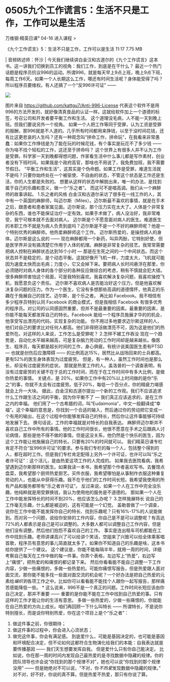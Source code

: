 # 0505九个工作谎言5：生活不只是工作，工作可以是生活


万维钢·精英日课³
04-16
进入课程 >

《九个工作谎言》5：生活不只是工作，工作可以是生活
11:17 7.75 MB

| 音频转述师：怀沙 |
今天我们继续讲白金汉和古道尔的《九个工作谎言》这本书。这一讲我们切换到员工的视角：我们工作，到底是在干什么？
最近一个热门话题是程序员抗议996的运动。所谓996，就是每天早上9点上班，晚上9点下班，每周工作6天。如果一个人长期这么工作，哪还有时间生活呢？身体能受得了吗？所以程序员要维权。有人还搞了一个“反996许可证” —— 

![](https://raw.githubusercontent.com/dalong0514/selfstudy/master/图片链接/万维钢/2019185.jpg)

图片来自 https://github.com/kattgu7/Anti-996-License
代表这个软件不是用996的方法开发的，就好像清真食品的认证一样。这就给软件加上一个道德的标签，号召公司和开发者要平衡工作和生活。
这个道理没毛病，人不能一天到晚上班。但我们要说另外一个视角。
如果一个人把工作等同于受罪，认为工资是受罪的报酬，那996就是不人道的。几乎所有时间都用来挣钱，以至于没时间花钱，还有比这更悲哀的人生吗？还有一种观念叫“拼命工作，拼命玩”，在我看来非常愚蠢：如果你工作挣钱是为了能在玩的时候花钱，有个事实是玩花不了多少钱 —— 你为啥不找个轻松的工作，这还至于拼命吗？
这个世界上有很多人并不认为工作是受罪。科学家一天到晚都得想问题，作家看生活中什么事儿都是写作素材，创业者没有下班时间。如果我是个政府高官，那啥也不用说了，我免费加班，我不需要节假日。
“平衡工作和生活”，这其实是个伪命题。如果工作是受罪，难道生活就不是吗？只要你始终处在一个被驱使、不自由的状态，不管这个状态是工作还是生活，你的人生都是失败的。
想要从这样的状态中解脱出来，唯一的办法，是找到属于自己的乐趣和意义，做一个“乐之者”。
而这可不是唱高调。我们从一个麻醉师的故事讲起。
1.乐之者的风格
白金汉和古道尔采访了很多在一线工作的人，其中有一个英国的麻醉师，叫迈尔斯（Miles）。迈尔斯最不喜欢的事情，就是在手术之后，跟患者和患者家属见面。迈尔斯说，那个压力实在太大了。人体是个非常复杂的东西，谁也不能保证治疗一定有效。如果手术做了，病人没治好，我非常难受，我宁可根本就不去面对病人。
迈尔斯是个不愿意面对病人的医生。难道医生的本职工作不就是为病人负责到底吗？迈尔斯是不是一个不好的麻醉师呢？他是一个特别优秀的麻醉师。他热爱麻醉师这个工作。
迈尔斯热爱的，是操控病人的身体。迈尔斯是这么说的 ——
现在麻醉都用一个新药，叫异丙酚，它特别好使，但是医学界并没有搞清楚它作用于人体的机理。麻醉是非常复杂的技艺。我常常需要把病人控制在麻醉状态达到16个小时 — 那是在生死之间的一个中间状态。而这个状态并不是稳定的，是个动态平衡。这就好像开飞机一样，力度太大，飞机就可能因为速度太快而出毛病；力度小，它又会掉下来。要把病人长时间悬浮在那里，你必须随时对病人身体的各个部分的各种反应做综合的考虑，稍有不慎就会犯大错。很多麻醉师害怕这个局面，可是我特别喜欢。我喜欢解决复杂问题，我喜欢操控飞机，我愿意负这个责任。
迈尔斯不喜欢病人是否能治好这个压力，但是他喜欢解决复杂问题的压力。作为一个医生，它没有多想那些高调的道德情怀，他真正的乐趣在于施展自己的技艺。迈尔斯，是个乐之者。
再比如 Facebook。我不相信有多少程序员特别认同 Facebook 的商业模式，但是我相信 Facebook 有很多优秀的程序员。对公司的认同感固然重要，但并不是最重要的因素。最重要的因素，是你能不能每天都发挥自己的特长。Facebook 能给一个程序员施展才华的的机会，他享受写出漂亮的代码，实现复杂的功能。
你不用过多地要求迈尔斯这样的人，他们对自己的要求比对任何人都高。他们非得把活做漂亮不可，因为这是他们的热爱所在。对这样的人来说，工作怎么是受罪呢？
2.怎样不被工作吞没
现在一个趋势是，自动化水平越来越高，可是复杂脑力劳动的工作时间却是越来越长。像医生、程序员，每天都是超长时间的工作，身心俱疲。有统计说美国医生患有PTSD — 也就是创伤后应激障碍 —— 的比例高达15%，居然比从战场回来的士兵都高。更有52%的医生身体表现为过度疲劳。
但是，有一种人，虽然工作时间也是那么长，却没有过度疲劳的症状。
那就是热爱工作的人。盖洛普的一个调查表明，有没有过度疲劳的关键不在于总的工作时间，而在于在工作时间中有多大比例，是做你热爱的事情。
关键点，是 20%。如果你工作中有20%以上时间做的是你“乐之”的事，你就不太会有过度疲劳。低于20%，每低一个百分点，你的精疲力竭感就会上升一大块。
据此，白金汉和古道尔提出一个新的工作观。我们不应该追求什么工作跟生活之间的平衡，因为你平衡不了 — 我们真正应该追求的，是在工作之内的幸福。
他们用了一个古希腊的词，叫“Eudaimonia”，中文一般翻译成“幸福”。这个幸福的意思是，你找到一个合适的输入，然后通过你的劳动把它变成一个有用的输出，在这个过程中你能够发挥自己的特长，然后你让这件事能够可持续地发展下去。
换句话说，工作的幸福就是对特长的自我表达。
麻醉师迈尔斯并不喜欢自己工作中所有的事情。他的工作时间很长，他很不愿意在手术之后跟病人讨论病情，那些是他不得不做的事情。但是这没关系，他仍然是个快乐的医生，因为这个工作能让他施展自己的特长。只要有20%的时间就可以。
我们精英日课专栏肯定不符合“反996许可证”的要求。参与我们专栏的每一个人，包括整个得到的人，都在超时工作。但是我们专栏肯定配得上另外一个许可证，也许可以叫“乐之者许可证”：这个活儿，是由热爱这项工作的人完成的。
如果我去医院看病，我希望遇到迈尔斯那样的医生。如果我读一本书，我希望那个作者喜欢写书。去餐馆点盘菜，我希望那个厨师热爱厨艺。买件衣服，我希望哪怕是从事制作衣服这种重复劳动的人，也能从中获得乐趣。我不在乎他们的工作时间长短。我希望我使用的所有产品和服务都带有“乐之者许可证”。
反过来说，如果一个人在工作中完全没乐趣，他纯粹就是用受罪换钱，我认为使用他的服务是不道德的。
那如果一个人在工作中能发挥特长的时间不到20%，他应该怎么办呢？
3.怎样施展特长
说自己的工作毫无乐趣，什么都是被迫的，这有可能是一个幻觉。
盖勒普做了一个调查，说你在工作中能不能发挥你自己的特长、找到乐趣呢？只有16%-17%的人说能做到。而对另一个问题，说给你安排的工作内容，你自己是不是可以调整呢？有高达72%的人都表示是自己是可以调整的。大多数人都可以调整自己工作内容，但是他们没有调整。然后他们抱怨不喜欢自己的工作。
事实是连出租车司机都能在工作中找到乐趣。老师讲课高兴了可以给讲个笑话，空姐来了兴致可以给全体乘客唱首歌，程序员有意思的事儿简直就太多了。如果你不知道自己的乐趣是啥，这本书给你提供了一个建议。
这个建议是，你能不能每隔半年，就用一周的时间，详细考察自己每天在工作中做的每一件事。你弄个表格，左边写上“热爱”，右边写上“痛恨”，把热爱的和痛恨的都记录下来。
然后你看看能不能自己调整一下工作内容，少做一些痛恨的，多做一些热爱的。可能你痛恨写报告，但是热爱跟人面对面交流，那你能不能多找一些面对面交流的机会呢？一个好办法是把自己热爱的元素给*编织到*各项工作之中。比如你可以看看能不能找个人跟你一起写报告，那样痛苦感能降低一些。
*
这么说来，996不是一个真正的问题。工作时间长短应该由你自己决定，那并不重要 —— 重要的是你能不能在工作中找到自己热爱的事。只有这样的工作才能让你的生活有意思。
多做一些热爱的，少做一些痛恨的，你就能在自己热爱的方向上成长。咱们再回顾一下什么叫特长 —— 所谓特长，不是说你特别擅长，而是说你特别热爱，你在这个项目上是个“乐之者”：
1. 做这件事之前，你很期待；
2. 做这件事的过程中，你会进入心流状态；
3. 做完这件事，你会有满足感。
到底爱什么，可能是基因决定的，也可能是基因和环境配合决定，但不论如何这都符合生物演化给我们的本能：自我表达就是要传播基因 —— 我们天生想要发挥自我。
但是爱什么只有你自己能决定。
比如说，你在那一周的时间内发现自己最热爱的是寻找数据中隐藏的规律。你的团队领导也许会说“你找到的那个规律不对”，她也可以说“你找到的那个规律没用” —— 但是她绝对不可以说，“不对，你*不热爱*发现数据中隐藏的规律。”
对不对，好不好，你说的真不算。但是热爱不热爱，那只有你说了算。